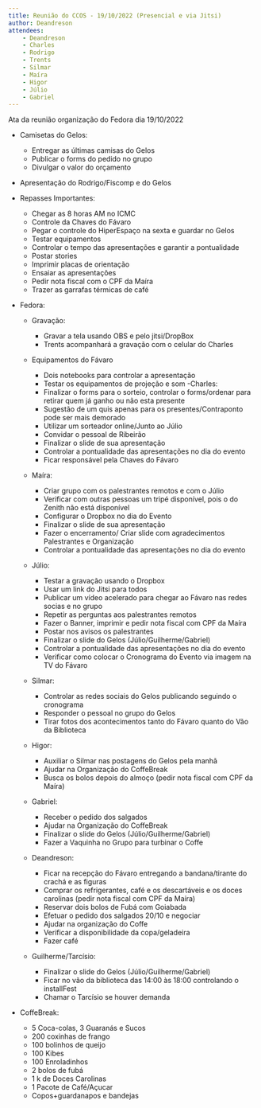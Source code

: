 ```yaml
---
title: Reunião do CCOS - 19/10/2022 (Presencial e via Jitsi)
author: Deandreson
attendees:
    - Deandreson
    - Charles
    - Rodrigo
    - Trents
    - Silmar
    - Maíra
    - Higor
    - Júlio
    - Gabriel
---
```


Ata da reunião organização do Fedora dia 19/10/2022

- Camisetas do Gelos:
    - Entregar as últimas camisas do Gelos
    - Publicar o forms do pedido no grupo
    - Divulgar o valor do orçamento
- Apresentação do Rodrigo/Fiscomp e do Gelos

- Repasses Importantes:
    - Chegar as 8 horas AM no ICMC
    - Controle da Chaves do Fávaro
    - Pegar o controle do HiperEspaço na sexta e guardar no Gelos
    - Testar equipamentos
    - Controlar o tempo das apresentações e garantir a pontualidade
    - Postar stories
    - Imprimir placas de orientação
    - Ensaiar as apresentações
    - Pedir nota fiscal com o CPF da Maíra
    - Trazer as garrafas térmicas de café
- Fedora:
    - Gravação:
        - Gravar a tela usando  OBS e pelo jitsi/DropBox
        - Trents acompanhará a gravação com o celular do Charles       
    
    - Equipamentos do Fávaro
        - Dois notebooks para controlar a apresentação
        - Testar os equipamentos de projeção e som
    -Charles:
    	- Finalizar o forms para o sorteio, controlar o forms/ordenar para retirar quem já ganho ou não esta presente
        - Sugestão de um quis apenas para os presentes/Contraponto pode ser mais demorado
        - Utilizar um sorteador online/Junto ao Júlio
        - Convidar o pessoal de Ribeirão
        - Finalizar o slide de sua apresentação
        - Controlar a pontualidade das apresentações no dia do evento
        - Ficar responsável pela Chaves do Fávaro
    - Maíra:
        - Criar grupo com os palestrantes remotos e com o Júlio
        - Verificar com outras pessoas um tripé disponível, pois o do Zenith não está disponível
        - Configurar o Dropbox no dia do Evento
        - Finalizar o slide de sua apresentação
        - Fazer o encerramento/ Criar slide com agradecimentos Palestrantes e Organização
        - Controlar a pontualidade das apresentações no dia do evento
    - Júlio:
    	- Testar a gravação usando o Dropbox
        - Usar um link do Jitsi para todos
        - Publicar um vídeo acelerado para chegar ao Fávaro nas redes socias e no grupo
        - Repetir as perguntas aos palestrantes remotos
        - Fazer o Banner, imprimir e pedir nota fiscal com CPF da Maíra
        - Postar nos avisos os palestrantes
        - Finalizar o slide do Gelos (Júlio/Guilherme/Gabriel)
        - Controlar a pontualidade das apresentações no dia do evento
        - Verificar como colocar o Cronograma do Evento via imagem na TV do Fávaro
    - Silmar:
    	- Controlar as redes sociais do Gelos publicando seguindo o cronograma
    	- Responder o pessoal no grupo do Gelos
    	- Tirar fotos dos acontecimentos tanto do Fávaro quanto do Vão da Biblioteca
    - Higor:
    	- Auxiliar o Silmar nas postagens do Gelos pela manhã
    	- Ajudar na Organização do CoffeBreak
    	- Busca os bolos depois do almoço (pedir nota fiscal com CPF da Maíra)
    	
    - Gabriel:
    	- Receber o pedido dos salgados 
    	- Ajudar na Organização do CoffeBreak
    	- Finalizar o slide do Gelos (Júlio/Guilherme/Gabriel)
    	- Fazer a Vaquinha no Grupo para turbinar o Coffe
    - Deandreson:
        - Ficar na recepção do Fávaro entregando a bandana/tirante do crachá e as figuras
        - Comprar os refrigerantes, café e os descartáveis e os doces carolinas (pedir nota fiscal com CPF da Maíra)
        - Reservar dois bolos de Fubá com Goiabada
        - Efetuar o pedido dos salgados 20/10 e negociar
        - Ajudar na organização do Coffe
        - Verificar a disponibilidade da copa/geladeira
        - Fazer café
    - Guilherme/Tarcísio:
    	- Finalizar o slide do Gelos (Júlio/Guilherme/Gabriel)
    	- Ficar no vão da biblioteca das 14:00 às 18:00 controlando o installFest
    	- Chamar o Tarcísio se houver demanda
  	
- CoffeBreak:
    - 5 Coca-colas, 3 Guaranás e Sucos
    - 200 coxinhas de frango
    - 100 bolinhos de queijo
    - 100 Kibes
    - 100 Enroladinhos
    - 2 bolos de fubá
    - 1 k de Doces Carolinas
    - 1 Pacote de Café/Açucar
    - Copos+guardanapos e bandejas
